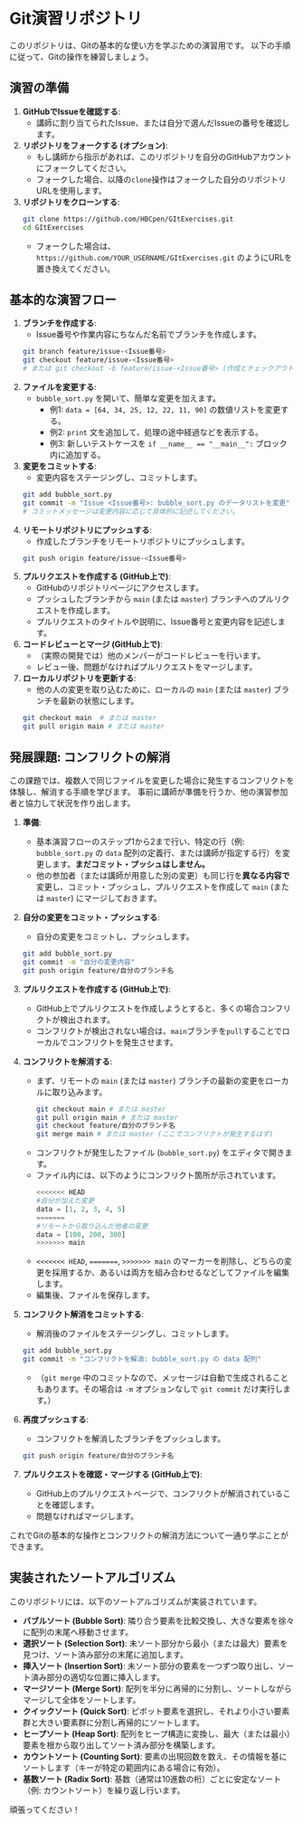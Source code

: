 # Git演習リポジトリ

このリポジトリは、Gitの基本的な使い方を学ぶための演習用です。
以下の手順に従って、Gitの操作を練習しましょう。

## 演習の準備

1.  **GitHubでIssueを確認する**:
    *   講師に割り当てられたIssue、または自分で選んだIssueの番号を確認します。
2.  **リポジトリをフォークする (オプション)**:
    *   もし講師から指示があれば、このリポジトリを自分のGitHubアカウントにフォークしてください。
    *   フォークした場合、以降の`clone`操作はフォークした自分のリポジトリURLを使用します。
3.  **リポジトリをクローンする**:
    ```bash
    git clone https://github.com/HBCpen/GItExercises.git
    cd GItExercises
    ```
    *   フォークした場合は、`https://github.com/YOUR_USERNAME/GItExercises.git` のようにURLを置き換えてください。

## 基本的な演習フロー

1.  **ブランチを作成する**:
    *   Issue番号や作業内容にちなんだ名前でブランチを作成します。
    ```bash
    git branch feature/issue-<Issue番号>
    git checkout feature/issue-<Issue番号>
    # または git checkout -b feature/issue-<Issue番号> (作成とチェックアウトを同時に行う)
    ```
2.  **ファイルを変更する**:
    *   `bubble_sort.py` を開いて、簡単な変更を加えます。
        *   例1: `data = [64, 34, 25, 12, 22, 11, 90]` の数値リストを変更する。
        *   例2: `print` 文を追加して、処理の途中経過などを表示する。
        *   例3: 新しいテストケースを `if __name__ == "__main__":` ブロック内に追加する。
3.  **変更をコミットする**:
    *   変更内容をステージングし、コミットします。
    ```bash
    git add bubble_sort.py
    git commit -m "Issue <Issue番号>: bubble_sort.py のデータリストを変更"
    # コミットメッセージは変更内容に応じて具体的に記述してください。
    ```
4.  **リモートリポジトリにプッシュする**:
    *   作成したブランチをリモートリポジトリにプッシュします。
    ```bash
    git push origin feature/issue-<Issue番号>
    ```
5.  **プルリクエストを作成する (GitHub上で)**:
    *   GitHubのリポジトリページにアクセスします。
    *   プッシュしたブランチから `main` (または `master`) ブランチへのプルリクエストを作成します。
    *   プルリクエストのタイトルや説明に、Issue番号と変更内容を記述します。
6.  **コードレビューとマージ (GitHub上で)**:
    *   （実際の開発では）他のメンバーがコードレビューを行います。
    *   レビュー後、問題がなければプルリクエストをマージします。
7.  **ローカルリポジトリを更新する**:
    *   他の人の変更を取り込むために、ローカルの `main` (または `master`) ブランチを最新の状態にします。
    ```bash
    git checkout main  # または master
    git pull origin main # または master
    ```

## 発展課題: コンフリクトの解消

この課題では、複数人で同じファイルを変更した場合に発生するコンフリクトを体験し、解消する手順を学びます。
事前に講師が準備を行うか、他の演習参加者と協力して状況を作り出します。

1.  **準備**:
    *   基本演習フローのステップ1から2まで行い、特定の行（例: `bubble_sort.py` の `data` 配列の定義行、または講師が指定する行）を変更します。**まだコミット・プッシュはしません。**
    *   他の参加者（または講師が用意した別の変更）も同じ行を**異なる内容で**変更し、コミット・プッシュし、プルリクエストを作成して `main` (または `master`) にマージしておきます。

2.  **自分の変更をコミット・プッシュする**:
    *   自分の変更をコミットし、プッシュします。
    ```bash
    git add bubble_sort.py
    git commit -m "自分の変更内容"
    git push origin feature/自分のブランチ名
    ```
3.  **プルリクエストを作成する (GitHub上で)**:
    *   GitHub上でプルリクエストを作成しようとすると、多くの場合コンフリクトが検出されます。
    *   コンフリクトが検出されない場合は、`main`ブランチを`pull`することでローカルでコンフリクトを発生させます。

4.  **コンフリクトを解消する**:
    *   まず、リモートの `main` (または `master`) ブランチの最新の変更をローカルに取り込みます。
        ```bash
        git checkout main # または master
        git pull origin main # または master
        git checkout feature/自分のブランチ名
        git merge main # または master (ここでコンフリクトが発生するはず)
        ```
    *   コンフリクトが発生したファイル (`bubble_sort.py`) をエディタで開きます。
    *   ファイル内には、以下のようにコンフリクト箇所が示されています。
        ```python
        <<<<<<< HEAD
        #自分が加えた変更
        data = [1, 2, 3, 4, 5]
        =======
        #リモートから取り込んだ他者の変更
        data = [100, 200, 300]
        >>>>>>> main
        ```
    *   `<<<<<<< HEAD`, `=======`, `>>>>>>> main` のマーカーを削除し、どちらの変更を採用するか、あるいは両方を組み合わせるなどしてファイルを編集します。
    *   編集後、ファイルを保存します。
5.  **コンフリクト解消をコミットする**:
    *   解消後のファイルをステージングし、コミットします。
    ```bash
    git add bubble_sort.py
    git commit -m "コンフリクトを解消: bubble_sort.py の data 配列"
    ```
    *   （`git merge` 中のコミットなので、メッセージは自動で生成されることもあります。その場合は `-m` オプションなしで `git commit` だけ実行します。）
6.  **再度プッシュする**:
    *   コンフリクトを解消したブランチをプッシュします。
    ```bash
    git push origin feature/自分のブランチ名
    ```
7.  **プルリクエストを確認・マージする (GitHub上で)**:
    *   GitHub上のプルリクエストページで、コンフリクトが解消されていることを確認します。
    *   問題なければマージします。

これでGitの基本的な操作とコンフリクトの解消方法について一通り学ぶことができます。

## 実装されたソートアルゴリズム

このリポジトリには、以下のソートアルゴリズムが実装されています。

*   **バブルソート (Bubble Sort)**: 隣り合う要素を比較交換し、大きな要素を徐々に配列の末尾へ移動させます。
*   **選択ソート (Selection Sort)**: 未ソート部分から最小（または最大）要素を見つけ、ソート済み部分の末尾に追加します。
*   **挿入ソート (Insertion Sort)**: 未ソート部分の要素を一つずつ取り出し、ソート済み部分の適切な位置に挿入します。
*   **マージソート (Merge Sort)**: 配列を半分に再帰的に分割し、ソートしながらマージして全体をソートします。
*   **クイックソート (Quick Sort)**: ピボット要素を選択し、それより小さい要素群と大きい要素群に分割し再帰的にソートします。
*   **ヒープソート (Heap Sort)**: 配列をヒープ構造に変換し、最大（または最小）要素を根から取り出してソート済み部分を構築します。
*   **カウントソート (Counting Sort)**: 要素の出現回数を数え、その情報を基にソートします（キーが特定の範囲内にある場合に有効）。
*   **基数ソート (Radix Sort)**: 基数（通常は10進数の桁）ごとに安定なソート（例: カウントソート）を繰り返し行います。

頑張ってください！
